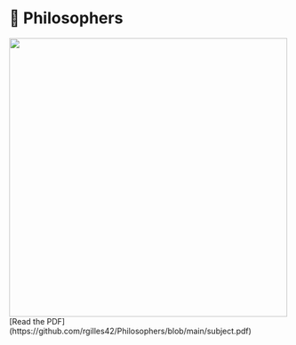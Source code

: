<h1>🍝 Philosophers</h1> 
<img src="https://miro.medium.com/v2/resize:fit:1024/1*DtK0rrmoaVKUt07bJ1z9bg.png" width="500" height="500"/>
[Read the PDF](https://github.com/rgilles42/Philosophers/blob/main/subject.pdf)


